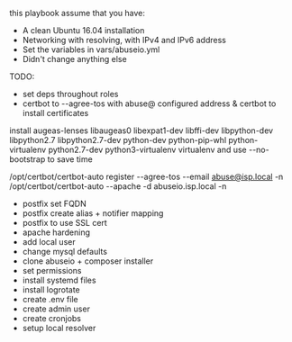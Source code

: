 this playbook assume that you have:

- A clean Ubuntu 16.04 installation
- Networking with resolving, with IPv4 and IPv6 address
- Set the variables in vars/abuseio.yml
- Didn't change anything else

TODO:
- set deps throughout roles
- certbot to --agree-tos with abuse@ configured address & certbot to install certificates

install augeas-lenses libaugeas0 libexpat1-dev libffi-dev libpython-dev libpython2.7 libpython2.7-dev python-dev python-pip-whl python-virtualenv python2.7-dev python3-virtualenv virtualenv
and use --no-bootstrap to save time

/opt/certbot/certbot-auto register --agree-tos --email abuse@isp.local -n
/opt/certbot/certbot-auto --apache -d abuseio.isp.local -n

- postfix set FQDN
- postfix create alias + notifier mapping
- postfix to use SSL cert
- apache hardening
- add local user
- change mysql defaults
- clone abuseio + composer installer
- set permissions
- install systemd files
- install logrotate
- create .env file
- create admin user
- create cronjobs
- setup local resolver
